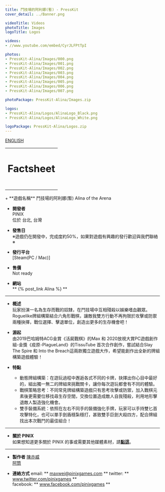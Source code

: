 ```yaml
---
title: 鬥技場的阿利娜(暫) - PressKit
cover_detail: ../Banner.png

videoTitle: Videos
photoTitle: Images
logoTitle: Logos

videos: 
- //www.youtube.com/embed/CyrJLFPtTpI

photos: 
- PressKit-Alina/Images/000.png
- PressKit-Alina/Images/001.png
- PressKit-Alina/Images/002.png
- PressKit-Alina/Images/003.png
- PressKit-Alina/Images/004.png
- PressKit-Alina/Images/005.png
- PressKit-Alina/Images/006.png
- PressKit-Alina/Images/007.png

photoPackage: PressKit-Alina/Images.zip

logos: 
- PressKit-Alina/Logos/AlinaLogo_Black.png
- PressKit-Alina/Logos/AlinaLogo_White.png

logoPackage: PressKit-Alina/Logos.zip
---
```

<!--統一管理連結-->
[PINIXPressKitLink]: /PressKit-PINIX/en/
[MAXWEIWEB]: https://maxweichen.github.io/
[STEAMLINK]: ..
[APPSTORELINK]: ..
[GOOGLEPLAYLINK]: ..
[TISSUETUBEWEB]: https://www.facebook.com/TissueTubeGames/
<!--統一管理連結-->
<a href="../en/" class="button small" target=_self>ENGLISH</a>
<table><td><h1>Factsheet<h1></td></table>
+ **遊戲名稱**  
鬥技場的阿利娜(暫)
Alina of the Arena 

+ **開發者**  
PINIX  
位於 台北, 台灣   

+ **發售日**  
※遊戲仍在開發中，完成度約50%，如果對遊戲有興趣的發行歡迎與我們聯絡※

+ **發行平台**  
[Steam(PC / Mac)]

+ **售價**  
Not ready

+ **網站**  
** {% post_link Alina %} **

  
---
+ **概述**  
玩家扮演一名為生存而戰的奴隸，在鬥技場中互相殘殺以娛樂嗜血觀眾。
Roguelike牌組構築結合六角形戰棋，讓敵我雙方行動不再拘限於攻擊或防禦兩種抉擇，戰位選擇、擊退單位，創造出更多的生存機會吧！

+ **源起**  
由2019巴哈姆特ACG金賞《活屍戰棋》的Max 和 2020放視大賞PC遊戲創作組-金獎《疫原-PlagueLand》的TissuTube 首次合作創作，嘗試結合Slay The Spire 和 Into the Breach這兩款獨立遊戲大作，希望能創作出全新的牌組構築遊戲體驗！

+ **特點**  
	- 動態牌組構築：在遊玩過程中邂逅各式不同的卡牌，抉擇出你心目中最好的，組出獨一無二的牌組來挑戰關卡，讓你每次遊玩都會有不同的體驗。
	- 戰棋策略思考：不同常見牌組構築遊戲只有思考攻擊或防禦，加入戰棋元素後更需要位移找尋生存空間，交換位置造成敵人自我殘殺，利用地形擊退敵人製造強化機會。
	- 雙手裝備系統：依照在左右不同手的裝備強化手牌，玩家可以手持雙匕首攻擊特化，也可以單手劍盾穩紮穩打，甚致雙手巨劍大殺四方，配合牌組找出本次戰鬥的最佳組合！

---
<!--+ **獎項 和 認可**-->
<!--+ **相關報導**-->
<!--Selected Articles-->
+ **關於 PINIX**  
如果想知道更多關於 PINIX 的事或需要其他媒體素材，請[**點這**][PINIXPressKitLink]。  

---
+ **製作者**
[陳亦威][MAXWEIWEB]  
[阿筒][TISSUETUBEWEB]

+ **連絡方式**
email: ** maxwei@pinixgames.com **
twitter: ** www.twitter.com/pinixgames **  
facebook: ** www.facebook.com/pinixgames **

	